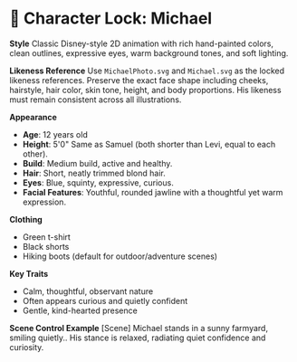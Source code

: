 # 🎨 Character Lock: Michael

**Style**
Classic Disney-style 2D animation with rich hand-painted colors, clean outlines, expressive eyes, warm background tones, and soft lighting.

**Likeness Reference**
Use `MichaelPhoto.svg` and `Michael.svg` as the locked likeness references. Preserve the exact face shape including cheeks, hairstyle, hair color, skin tone, height, and body proportions. His likeness must remain consistent across all illustrations.

**Appearance**

* **Age**: 12 years old
* **Height**: 5'0" Same as Samuel (both shorter than Levi, equal to each other).
* **Build**: Medium build, active and healthy.
* **Hair**: Short, neatly trimmed blond hair.
* **Eyes**: Blue, squinty, expressive, curious.
* **Facial Features**: Youthful, rounded jawline with a thoughtful yet warm expression.

**Clothing**

* Green t-shirt
* Black shorts
* Hiking boots (default for outdoor/adventure scenes)

**Key Traits**

* Calm, thoughtful, observant nature
* Often appears curious and quietly confident
* Gentle, kind-hearted presence

**Scene Control Example**
[Scene] Michael stands in a sunny farmyard, smiling quietly.. His stance is relaxed, radiating quiet confidence and curiosity.
